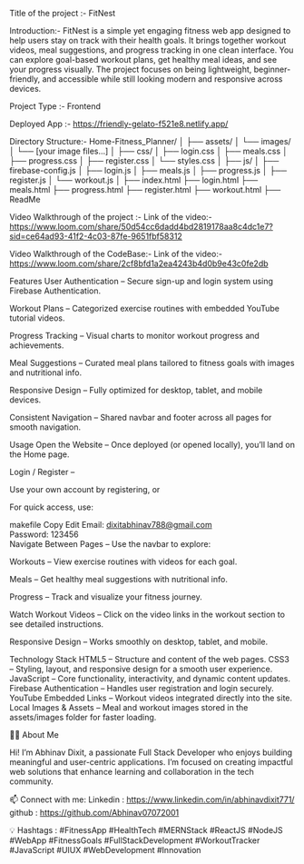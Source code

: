 Title of the project :- FitNest

Introduction:- 
FitNest is a simple yet engaging fitness web app designed to help users stay on track with their health goals. It brings together workout videos, meal suggestions, 
and progress tracking in one clean interface.  You can explore goal-based workout plans, get healthy meal ideas, and see your progress visually.
The project focuses on being lightweight, beginner-friendly, and accessible while still looking modern and responsive across devices.

Project Type :- Frontend

Deployed App :- https://friendly-gelato-f521e8.netlify.app/  

Directory Structure:-
Home-Fitness_Planner/
│
├── assets/
│   └── images/
│       └── [your image files...]
│
├── css/
│   ├── login.css
│   ├── meals.css
│   ├── progress.css
│   ├── register.css
│   └── styles.css
│
├── js/
│   ├── firebase-config.js
│   ├── login.js
│   ├── meals.js
│   ├── progress.js
│   ├── register.js
│   └── workout.js
│
├── index.html
├── login.html
├── meals.html
├── progress.html
├── register.html
├── workout.html
├── ReadMe

Video Walkthrough of the project :-
Link of the video:-       https://www.loom.com/share/50d54cc6dadd4bd2819178aa8c4dc1e7?sid=ce64ad93-41f2-4c03-87fe-9651fbf58312

Video Walkthrough of the CodeBase:-
Link of the video:-  https://www.loom.com/share/2cf8bfd1a2ea4243b4d0b9e43c0fe2db

Features
User Authentication – Secure sign-up and login system using Firebase Authentication.

Workout Plans – Categorized exercise routines with embedded YouTube tutorial videos.

Progress Tracking – Visual charts to monitor workout progress and achievements.

Meal Suggestions – Curated meal plans tailored to fitness goals with images and nutritional info.

Responsive Design – Fully optimized for desktop, tablet, and mobile devices.

Consistent Navigation – Shared navbar and footer across all pages for smooth navigation.


  Usage
Open the Website – Once deployed (or opened locally), you’ll land on the Home page.

Login / Register –

Use your own account by registering, or

For quick access, use:

makefile
Copy
Edit
Email: dixitabhinav788@gmail.com  
Password: 123456  
Navigate Between Pages – Use the navbar to explore:

Workouts – View exercise routines with videos for each goal.

Meals – Get healthy meal suggestions with nutritional info.

Progress – Track and visualize your fitness journey.

Watch Workout Videos – Click on the video links in the workout section to see detailed instructions.

Responsive Design – Works smoothly on desktop, tablet, and mobile.

Technology Stack
HTML5 – Structure and content of the web pages.
CSS3 – Styling, layout, and responsive design for a smooth user experience.
JavaScript  – Core functionality, interactivity, and dynamic content updates.
Firebase Authentication – Handles user registration and login securely.
YouTube Embedded Links – Workout videos integrated directly into the site.
Local Images & Assets – Meal and workout images stored in the assets/images folder for faster loading.

🧑‍💻 About Me

Hi! I’m Abhinav Dixit, a passionate Full Stack Developer who enjoys building meaningful and user-centric applications.
I’m focused on creating impactful web solutions that enhance learning and collaboration in the tech community.

📫 Connect with me:
Linkedin : https://www.linkedin.com/in/abhinavdixit771/
github : https://github.com/Abhinav07072001

💡 Hashtags :
#FitnessApp #HealthTech #MERNStack #ReactJS #NodeJS #WebApp #FitnessGoals #FullStackDevelopment #WorkoutTracker #JavaScript #UIUX #WebDevelopment #Innovation
